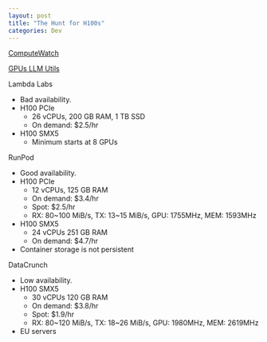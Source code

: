 ```yaml
---
layout: post
title: "The Hunt for H100s"
categories: Dev
---
```



[ComputeWatch](https://computewatch.llm-utils.org)

[GPUs LLM Utils](https://gpus.llm-utils.org/)

Lambda Labs
- Bad availability.
- H100 PCIe
  - 26 vCPUs, 200 GB RAM, 1 TB SSD
  - On demand: $2.5/hr
- H100 SMX5
  - Minimum starts at 8 GPUs

RunPod
- Good availability.
- H100 PCIe
  - 12 vCPUs, 125 GB RAM
  - On demand: $3.4/hr
  - Spot: $2.5/hr
  - RX: 80~100 MiB/s, TX: 13~15 MiB/s, GPU: 1755MHz, MEM: 1593MHz
- H100 SMX5
  - 24 vCPUs 251 GB RAM
  - On demand: $4.7/hr
- Container storage is not persistent

DataCrunch
- Low availability.
- H100 SMX5
  - 30 vCPUs 120 GB RAM
  - On demand: $3.8/hr
  - Spot: $1.9/hr
  - RX: 80~120 MiB/s, TX: 18~26 MiB/s, GPU: 1980MHz, MEM: 2619MHz
- EU servers
